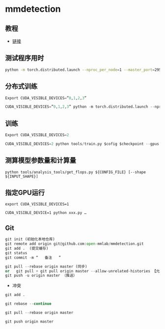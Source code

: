 # mmdetection
## 教程
* [链接](https://blog.csdn.net/qq_16137569/article/details/121316235)
## 测试程序用时

```bash
python -m torch.distributed.launch --nproc_per_node=1 --master_port=29500 tools/analysis_tools/benchmark.py $cofig $checkpoint --launcher pytorch
```
## 分布式训练
```python
Export CUDA_VISIBLE_DEVICES=”0,1,2,3”

CUDA_VISIBLE_DEVICES=”0,1,2,3” python -m torch.distributed.launch --nproc_per_node=4 tools/train.py $cofig $checkpoint --launcher pytorch

```

## 训练
```python
Export CUDA_VISIBLE_DEVICES=2

CUDA_VISIBLE_DEVICES=2 python tools/train.py $cofig $checkpoint --gpus 2

```
## 测算模型参数量和计算量
```
python tools/analysis_tools/get_flops.py ${CONFIG_FILE} [--shape ${INPUT_SHAPE}]

```
## 指定GPU运行
```
export CUDA_VISIBLE_DEVICES=1 

CUDA_VISIBLE_DEVICE=1 python xxx.py …

```

## Git
```python
git init (初始化本地仓库)
git remote add origin git@github.com:open-mmlab/mmdetection.git
git add .  (提交缓存)
git status
git commit -m “   备注   ”

git pull --rebase origin master (同步)
or   git pull + git pull origin master --allow-unrelated-histories 【允许不相关历史提交，并强制合并】
git push -u origin master （推送）

```
* 冲突

```python
git add . 

git rebase --continue

git pull --rebase origin master 

git push origin master

```
